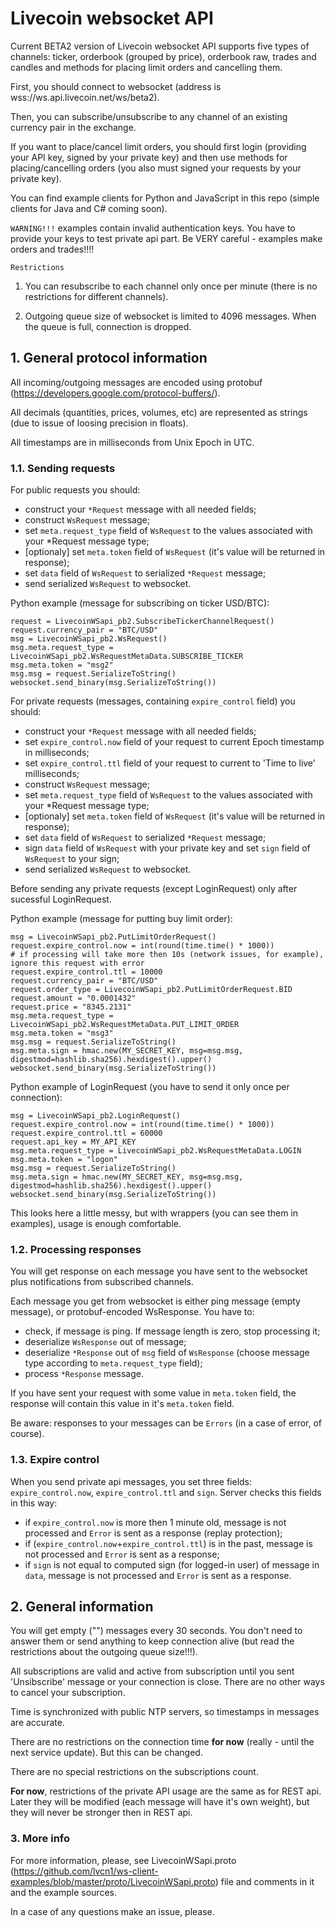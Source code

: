 # Livecoin websocket API

Current BETA2 version of Livecoin websocket API supports five types of channels: ticker, orderbook (grouped by price), orderbook raw, trades and candles and methods for placing limit orders and cancelling them.

First, you should connect to websocket (address is wss://ws.api.livecoin.net/ws/beta2).

Then, you can subscribe/unsubscribe to any channel of an existing currency pair in the exchange.

If you want to place/cancel limit orders, you should first login (providing your API key, signed by your private key) and then use methods for placing/cancelling orders (you also must signed your requests by your private key).

You can find example clients for Python and JavaScript in this repo (simple clients for Java and C# coming soon).

`WARNING!!!` examples contain invalid authentication keys. You have to provide your keys to test private api part. Be VERY careful - examples make orders and trades!!!!

`Restrictions`

1. You can resubscribe to each channel only once per minute (there is no restrictions for different channels).

2. Outgoing queue size of websocket is limited to 4096 messages. When the queue is full, connection is dropped.

## 1. General protocol information

All incoming/outgoing messages are encoded using protobuf (https://developers.google.com/protocol-buffers/).

All decimals (quantities, prices, volumes, etc) are represented as strings (due to issue of loosing precision in floats).

All timestamps are in milliseconds from Unix Epoch in UTC.

### 1.1. Sending requests

For public requests you should:
 - construct your `*Request` message with all needed fields;
 - construct `WsRequest` message;
 - set `meta.request_type` field of `WsRequest` to the values associated with your *Request message type;
 - [optionaly] set `meta.token` field of `WsRequest` (it's value will be returned in response);
 - set `data` field of `WsRequest` to serialized `*Request` message;
 - send serialized `WsRequest` to websocket.

Python example (message for subscribing on ticker USD/BTC):

    request = LivecoinWSapi_pb2.SubscribeTickerChannelRequest()
    request.currency_pair = "BTC/USD"
    msg = LivecoinWSapi_pb2.WsRequest()
    msg.meta.request_type = LivecoinWSapi_pb2.WsRequestMetaData.SUBSCRIBE_TICKER
    msg.meta.token = "msg2"
    msg.msg = request.SerializeToString()
    websocket.send_binary(msg.SerializeToString())

For private requests (messages, containing `expire_control` field) you should:
 - construct your `*Request` message with all needed fields;
 - set `expire_control.now` field of your request to current Epoch timestamp in milliseconds;
 - set `expire_control.ttl` field of your request to current to 'Time to live' milliseconds;
 - construct `WsRequest` message;
 - set `meta.request_type` field of `WsRequest` to the values associated with your *Request message type;
 - [optionaly] set `meta.token` field of `WsRequest` (it's value will be returned in response);
 - set `data` field of `WsRequest` to serialized `*Request` message;
 - sign `data` field of `WsRequest`  with your private key and set `sign` field of `WsRequest` to your sign;
 - send serialized `WsRequest` to websocket.

Before sending any private requests (except LoginRequest) only after sucessful LoginRequest.

Python example (message for putting buy limit order):

    msg = LivecoinWSapi_pb2.PutLimitOrderRequest()
    request.expire_control.now = int(round(time.time() * 1000))
    # if processing will take more then 10s (network issues, for example), ignore this request with error
    request.expire_control.ttl = 10000
    request.currency_pair = "BTC/USD"
    request.order_type = LivecoinWSapi_pb2.PutLimitOrderRequest.BID
    request.amount = "0.0001432"
    request.price = "8345.2131"
    msg.meta.request_type = LivecoinWSapi_pb2.WsRequestMetaData.PUT_LIMIT_ORDER
    msg.meta.token = "msg3"
    msg.msg = request.SerializeToString()
    msg.meta.sign = hmac.new(MY_SECRET_KEY, msg=msg.msg, digestmod=hashlib.sha256).hexdigest().upper()
    websocket.send_binary(msg.SerializeToString())

Python example of LoginRequest (you have to send it only once per connection):

    msg = LivecoinWSapi_pb2.LoginRequest()
    request.expire_control.now = int(round(time.time() * 1000))
    request.expire_control.ttl = 60000
    request.api_key = MY_API_KEY
    msg.meta.request_type = LivecoinWSapi_pb2.WsRequestMetaData.LOGIN
    msg.meta.token = "logon"
    msg.msg = request.SerializeToString()
    msg.meta.sign = hmac.new(MY_SECRET_KEY, msg=msg.msg, digestmod=hashlib.sha256).hexdigest().upper()
    websocket.send_binary(msg.SerializeToString())

This looks here a little messy, but with wrappers (you can see them in examples), usage is enough comfortable.

### 1.2. Processing responses

You will get response on each message you have sent to the websocket plus notifications from subscribed channels.

Each message you get from websocket is either ping message (empty message), or protobuf-encoded WsResponse.
You have to:
 - check, if message is ping. If message length is zero, stop processing it;
 - deserialize `WsResponse` out of message;
 - deserialize `*Response` out of `msg` field of `WsResponse` (choose message type according to `meta.request_type` field);
 - process `*Response` message.

If you have sent your request with some value in `meta.token` field, the response will contain this value in it's `meta.token` field.

Be aware: responses to your messages can be `Errors` (in a case of error, of course).

### 1.3. Expire control

When you send private api messages, you set three fields: `expire_control.now`, `expire_control.ttl` and `sign`. Server checks this fields in this way:
 - if `expire_control.now` is more then 1 minute old, message is not processed and `Error` is sent as a response (replay protection);
 - if (`expire_control.now`+`expire_control.ttl`) is in the past, message is not processed and `Error` is sent as a response;
 - if `sign` is not equal to computed sign (for logged-in user) of message in `data`, message is not processed and `Error` is sent as a response.

## 2. General information

You will get empty ("") messages every 30 seconds. You don't need to answer them or send anything to keep connection alive (but read the restrictions about the outgoing queue size!!!).

All subscriptions are valid and active from subscription until you sent 'Unsibscribe' message or your connection is close. There are no other ways to cancel your subscription.

Time is synchronized with public NTP servers, so timestamps in messages are accurate.

There are no restrictions on the connection time **for now** (really - until the next service update). But this can be changed.

There are no special restrictions on the subscriptions count.

**For now**, restrictions of the private API usage are the same as for REST api. Later they will be modified (each message will have it's own weight), but they will never be stronger then in REST api.

### 3. More info

For more information, please, see LivecoinWSapi.proto (https://github.com/lvcn1/ws-client-examples/blob/master/proto/LivecoinWSapi.proto) file and comments in it and the example sources.

In a case of any questions make an issue, please.